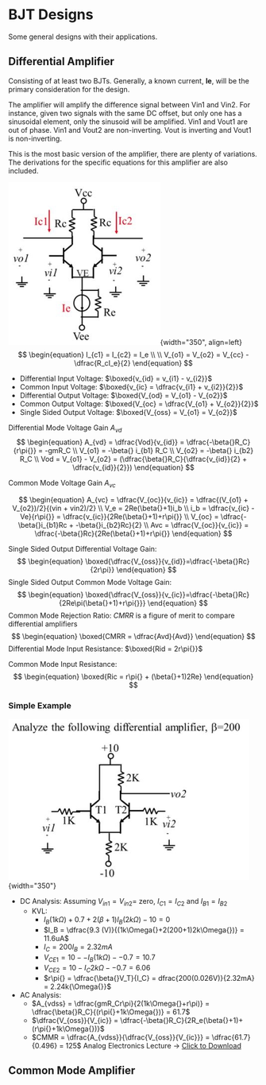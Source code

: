 # BJT Designs

Some general designs with their applications.

## Differential Amplifier
Consisting of at least two BJTs. Generally, a known current, **Ie**, will be the primary consideration for the design. 

The amplifier will amplify the difference signal between Vin1 and Vin2. For instance, given two signals with the same DC offset, but only one has a sinusoidal element, only the sinusoid will be amplified. Vin1 and Vout1 are out of phase. Vin1 and Vout2 are non-inverting. Vout is inverting and Vout1 is non-inverting.

This is the most basic version of the amplifier, there are plenty of variations. The derivations for the specific equations for this amplifier are also included.

![](images/simple-diff-amp.JPG){width="350", align=left}
$$ 
\begin{equation}
    I_{c1} = I_{c2} = I_e \\
    \\
    V_{o1} = V_{o2} = V_{cc} - \dfrac{R_cI_e}{2}
\end{equation}
$$

  * Differential Input Voltage:     $\boxed{v_{id} = v_{i1} - v_{i2}}$
  * Common Input Voltage:           $\boxed{v_{ic} = \dfrac{v_{i1} + v_{i2}}{2}}$
  * Differential Output Voltage:    $\boxed{V_{od} = V_{o1} - V_{o2}}$
  * Common Output Voltage:          $\boxed{V_{oc} = \dfrac{V_{o1} + V_{o2}}{2}}$
  * Single Sided Output Voltage:    $\boxed{V_{oss} = V_{o1} = V_{o2}}$
   
Differential Mode Voltage Gain $A_{vd}$
$$
\begin{equation}
    A_{vd} = \dfrac{Vod}{v_{id}} = \dfrac{-\beta{}R_C}{r\pi{}} = -gmR_C
    \\
    V_{o1} = -\beta{} i_{b1} R_C
    \\
    V_{o2} = -\beta{} i_{b2} R_C
    \\
    Vod = V_{o1} - V_{o2} = (\dfrac{\beta{}R_C}{\dfrac{v_{id}}{2} + \dfrac{v_{id}}{2}})
\end{equation}
$$

Common Mode Voltage Gain $A_{vc}$

$$
\begin{equation}
    A_{vc} = \dfrac{V_{oc}}{v_{ic}} = \dfrac{(V_{o1} + V_{o2})/2}{(vin + vin2)/2}
    \\ 
    V_e = 2Re(\beta{}+1)i_b
    \\
    i_b = \dfrac{v_{ic} - Ve}{r\pi{}} = \dfrac{v_{ic}}{2Re(\beta{}+1)+r\pi{}}
    \\
    V_{oc} = \dfrac{-\beta{}i_{b1}Rc + -\beta{}i_{b2}Rc}{2}
    \\
    Avc = \dfrac{V_{oc}}{v_{ic}} = \dfrac{-\beta{}Rc}{2Re(\beta{}+1)+r\pi{}}
\end{equation}
$$

Single Sided Output Differential Voltage Gain:
$$
\begin{equation}
    \boxed{\dfrac{V_{oss}}{v_{id}}=\dfrac{-\beta{}Rc}{2r\pi}}
\end{equation}
$$
Single Sided Output Common Mode Voltage Gain:
$$
\begin{equation}
    \boxed{\dfrac{V_{oss}}{v_{ic}}=\dfrac{-\beta{}Rc}{2Re\pi(\beta{}+1)+r\pi{}}}
\end{equation}
$$
Common Mode Rejection Ratio: $CMRR$ is a figure of merit to compare differential amplifiers
$$
\begin{equation}
    \boxed{CMRR = \dfrac{Avd}{Avd}}
\end{equation}
$$
Differential Mode Input Resistance: $\boxed{Rid = 2r\pi{}}$

Common Mode Input Resistance: 
$$
\begin{equation}
    \boxed{Ric = r\pi{} + (\beta{}+1)2Re}
\end{equation}
$$

### Simple Example
![](images/simple-diff-amp-example.JPG){width="350"}

* DC Analysis: Assuming $V_{in1} = V_{in2} =$ zero, $I_{C1} = I_{C2}$ and $I_{B1} = I_{B2}$
    * KVL:
        * $I_B(1k\Omega{}) + 0.7 + 2(\beta{}+1)I_B(2k\Omega{}) - 10 = 0$
        * $I_B = \dfrac{9.3 (V)}{(1k\Omega{}+2(200+1)2k\Omega{})} = 11.6uA$
        * $I_C = 200I_B = 2.32mA$
        * $V_{CE1} = 10 - -I_B(1k\Omega{}) - -0.7 = 10.7$
        * $V_{CE2} = 10 -  I_C{2k\Omega{}} - -0.7 = 6.06$
        * $r\pi{} = \dfrac{\beta{}V_T}{I_C} = dfrac{200(0.026V)}{2.32mA} = 2.24k{\Omega{}}$
* AC Analysis:
    * $A_{vdss} = \dfrac{gmR_Cr\pi}{2(1k\Omega{}+r\pi)} = \dfrac{\beta{}R_C}{(r\pi{}+1k\Omega{})} = 61.7$
    * $\dfrac{V_{oss}}{V_{ic}} = \dfrac{-\beta{}R_C}{2R_e(\beta{}+1)+(r\pi{}+1k\Omega{})}$
    * $CMMR = \dfrac{A_{vdss}}{\dfrac{V_{oss}}{V_{ic}}} = \dfrac{61.7}{0.496} = 125$
  Analog Electronics Lecture -> [Click to Download](pdfs/Analog_Electronics_RIT_EEEE_480.pdf)
## Common Mode Amplifier
